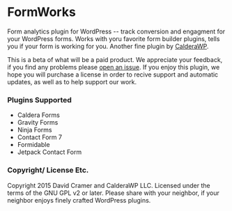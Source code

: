 # FormWorks
Form analytics plugin for WordPress -- track conversion and engagment for your WordPress forms. Works with yoru favorite form builder plugins, tells you if your form is working for you. Another fine plugin by [CalderaWP](https://CalderaWP.com). 

This is a beta of what will be a paid product. We appreciate your feedback, if you find any problems please [open an issue](https://github.com/CalderaWP/formworks/). If you enjoy this plugin, we hope you will purchase a license in order to recive support and automatic updates, as well as to help support our work.


### Plugins Supported
- Caldera Forms
- Gravity Forms
- Ninja Forms
- Contact Form 7
- Formidable
- Jetpack Contact Form


### Copyright/ License Etc.
Copyright 2015 David Cramer and CalderaWP LLC. Licensed under the terms of the GNU GPL v2 or later. Please share with your neighbor, if your neighbor enjoys finely crafted WordPress plugins.
